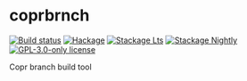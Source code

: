 # coprbrnch

[![Build status](https://img.shields.io/travis/juhp/coprbrnch.svg?logo=travis)](https://travis-ci.org/juhp/coprbrnch)
[![Hackage](https://img.shields.io/hackage/v/coprbrnch.svg?logo=haskell)](https://hackage.haskell.org/package/coprbrnch)
[![Stackage Lts](http://stackage.org/package/coprbrnch/badge/lts)](http://stackage.org/lts/package/coprbrnch)
[![Stackage Nightly](http://stackage.org/package/coprbrnch/badge/nightly)](http://stackage.org/nightly/package/coprbrnch)
[![GPL-3.0-only license](https://img.shields.io/badge/license-GPL--3.0--only-blue.svg)](LICENSE)

Copr branch build tool
